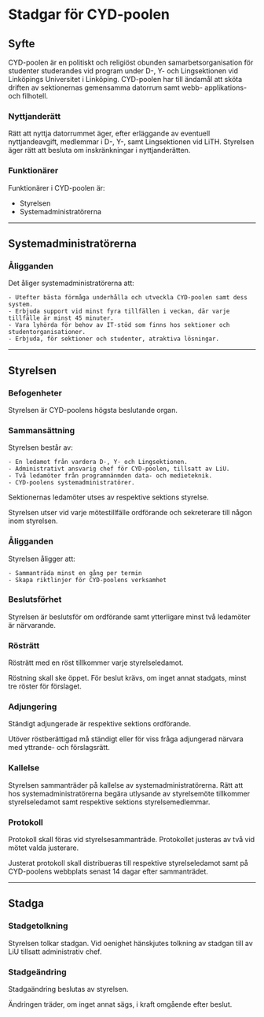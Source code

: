 # Stadgar för CYD-poolen

## Syfte

CYD-poolen är en politiskt och religiöst obunden samarbetsorganisation för studenter studerandes vid program under D-, Y- och Lingsektionen vid Linköpings Universitet i Linköping.
CYD-poolen har till ändamål att sköta driften av sektionernas gemensamma datorrum samt webb- applikations- och filhotell.

### Nyttjanderätt

Rätt att nyttja datorrummet äger, efter erläggande av eventuell nyttjandeavgift, medlemmar i D-, Y-, samt Lingsektionen vid LiTH.
Styrelsen äger rätt att besluta om inskränkningar i nyttjanderätten.

### Funktionärer

Funktionärer i CYD-poolen är:

*	Styrelsen
*	Systemadministratörerna

---------

## Systemadministratörerna

### Åligganden

Det åliger systemadministratörerna att: 
	
	- Utefter bästa förmåga underhålla och utveckla CYD-poolen samt dess system.
	- Erbjuda support vid minst fyra tillfällen i veckan, där varje tillfälle är minst 45 minuter.
	- Vara lyhörda för behov av IT-stöd som finns hos sektioner och studentorganisationer.
	- Erbjuda, för sektioner och studenter, atraktiva lösningar. 


---------

## Styrelsen

### Befogenheter

Styrelsen är CYD-poolens högsta beslutande organ.

### Sammansättning

Styrelsen består av:

	- En ledamot från vardera D-, Y- och Lingsektionen.
	- Administrativt ansvarig chef för CYD-poolen, tillsatt av LiU.
	- Två ledamöter från programnänmden data- och medieteknik.
	- CYD-poolens systemadministratörer.


Sektionernas ledamöter utses av respektive sektions styrelse.

Styrelsen utser vid varje mötestillfälle ordförande och sekreterare till någon inom styrelsen.

### Åligganden

Styrelsen åligger att:

	- Sammanträda minst en gång per termin
	- Skapa riktlinjer för CYD-poolens verksamhet

### Beslutsförhet

Styrelsen är beslutsför om ordförande samt ytterligare minst två ledamöter är närvarande.

### Rösträtt
Rösträtt med en röst tillkommer varje styrelseledamot.

Röstning skall ske öppet. För beslut krävs, om inget annat stadgats, minst tre röster för förslaget.

###	Adjungering

Ständigt adjungerade är respektive sektions ordförande.

Utöver röstberättigad må ständigt eller för viss fråga adjungerad närvara med yttrande- och förslagsrätt.

###	Kallelse
Styrelsen sammanträder på kallelse av systemadministratörerna. Rätt att hos systemadministratörerna begära utlysande av styrelsemöte tillkommer styrelseledamot samt respektive sektions styrelsemedlemmar.

###	Protokoll

Protokoll skall föras vid styrelsesammanträde. Protokollet justeras av två vid mötet valda justerare.

Justerat protokoll skall distribueras till respektive styrelseledamot samt på CYD-poolens webbplats senast 14 dagar efter sammanträdet.

---------

## Stadga

### Stadgetolkning

Styrelsen tolkar stadgan. Vid oenighet hänskjutes tolkning av stadgan till av LiU tillsatt administrativ chef.

### Stadgeändring
Stadgaändring beslutas av styrelsen.

Ändringen träder, om inget annat sägs, i kraft omgående efter beslut.
